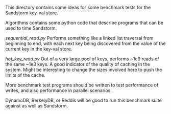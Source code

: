 This directory contains some ideas for some benchmark tests for the Sandstorm key-val store.

Algorithms contains some python code that describe programs that can be used to time Sandstorm.

*sequential_read.py*
Performs something like a linked list traversal from beginning to end, with each next key being
discovered from the value of the current key in the key-val store.

*hot_key_read.py*
Out of a very large pool of keys, performs ~1e9 reads of the same ~1e3 keys. A good indicator of
the quality of caching in the system. Might be interesting to change the sizes involved here
to push the limits of the cache.

More benchmark test programs should be written to test performance of writes, and also performance
in parallel scenarios.

DynamoDB, BerkelyDB, or Reddis will be good to run this benchmark suite against as well as 
Sandstorm.

